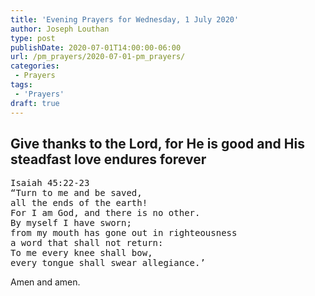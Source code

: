 ```yaml
---
title: 'Evening Prayers for Wednesday, 1 July 2020'
author: Joseph Louthan
type: post
publishDate: 2020-07-01T14:00:00-06:00
url: /pm_prayers/2020-07-01-pm_prayers/
categories:
 - Prayers
tags:
 - 'Prayers'
draft: true
---
```

## Give thanks to the Lord, for He is good and His steadfast love endures forever

<pre>
Isaiah 45:22-23
“Turn to me and be saved,
all the ends of the earth!
For I am God, and there is no other.
By myself I have sworn;
from my mouth has gone out in righteousness
a word that shall not return:
To me every knee shall bow,
every tongue shall swear allegiance.’
</pre>

Amen and amen. 
